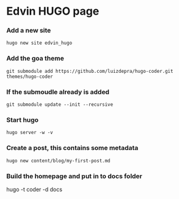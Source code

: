 # Edvin HUGO page

### Add a new site

```hugo new site edvin_hugo```

### Add the goa theme

```git submodule add https://github.com/luizdepra/hugo-coder.git themes/hugo-coder```

### If the submoudle already is added

```git submodule update --init --recursive```

### Start hugo

```hugo server -w -v```

### Create a post, this contains some metadata

```hugo new content/blog/my-first-post.md```

### Build the homepage and put in to docs folder

hugo -t coder -d docs
